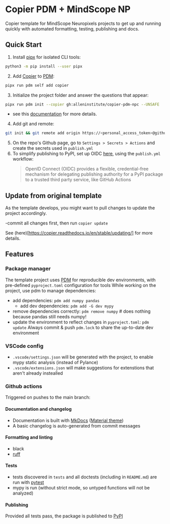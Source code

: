 # Copier PDM + MindScope NP

Copier template for MindScope Neuropixels projects to get up and running quickly with automated formatting, testing, publishing and docs.

## Quick Start

1. Install [pipx](https://github.com/pypa/pipx) for isolated CLI tools:
```bash
python3 -m pip install --user pipx
```

2. Add [Copier](https://copier.readthedocs.io/en/stable/) to [PDM](https://copier-pdm.fming.dev/):
```bash
pipx run pdm self add copier
```

3. Initialize the project folder and answer the questions that appear:
```bash
pipx run pdm init --copier gh:alleninstitute/copier-pdm-npc --UNSAFE
```
- see this [documentation](https://copier-pdm.fming.dev) for more details.

4. Add git and remote:
```bash
git init && git remote add origin https://<personal_access_token>@github.com/<repository_namespace>/{repository_name}
```
5. On the repo's Github page, go to `Settings > Secrets > Actions` and create the secrets used in `publish.yml`
6. To simplify publishing to PyPI, set up OIDC [here](https://pypi.org/manage/account/publishing/), using the `publish.yml` workflow:
   > OpenID Connect (OIDC) provides a flexible, credential-free mechanism for
   > delegating publishing authority for a PyPI package to a trusted third party
   > service, like GitHub Actions
   
## Update from original template
As the template develops, you might want to pull changes to update the
project accordingly. 

 -commit all changes first, then run `copier update`

See (here)[https://copier.readthedocs.io/en/stable/updating/] for more details.

## Features

### Package manager

The template project uses [PDM](https://pdm.fming.dev) for reproducible dev environments, with pre-defined `pyproject.toml` configuration for tools
While working on the project, use pdm to manage dependencies:
- add dependencies: `pdm add numpy pandas`
  - add dev dependencies: `pdm add -G dev mypy`
- remove dependencies correctly: `pdm remove numpy`   # does nothing because pandas still needs numpy!
- update the environment to reflect changes in `pyproject.toml`: `pdm update`
Always commit & push `pdm.lock` to share the up-to-date dev environment

### VSCode config
- `.vscode/settings.json` will be generated with the project, to enable mypy static analysis (instead of Pylance)
- `.vscode/extensions.json` will make suggestions for extenstions that aren't already instealled

### Github actions

Triggered on pushes to the main branch:

#### Documentation and changelog

- Documentation is built with [MkDocs](https://github.com/mkdocs/mkdocs)
  ([Material theme](https://github.com/squidfunk/mkdocs-material))
- A basic changelog is auto-generated from commit messages

#### Formatting and linting

- black
- [ruff](https://github.com/charliermarsh/ruff)

#### Tests

- tests discovered in `tests` and all doctests (including in `README.md`) are run with [pytest](https://pytest.org/)
- mypy is run (without strict mode, so untyped functions will not be analyzed)

#### Publishing
Provided all tests pass, the package is published to [PyPI](https://pypi.org)
